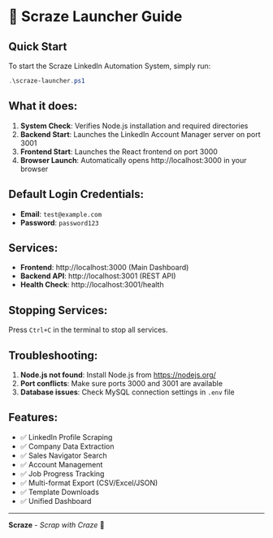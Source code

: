 # 🚀 Scraze Launcher Guide

## Quick Start

To start the Scraze LinkedIn Automation System, simply run:

```powershell
.\scraze-launcher.ps1
```

## What it does:

1. **System Check**: Verifies Node.js installation and required directories
2. **Backend Start**: Launches the LinkedIn Account Manager server on port 3001
3. **Frontend Start**: Launches the React frontend on port 3000
4. **Browser Launch**: Automatically opens http://localhost:3000 in your browser

## Default Login Credentials:

- **Email**: `test@example.com`
- **Password**: `password123`

## Services:

- **Frontend**: http://localhost:3000 (Main Dashboard)
- **Backend API**: http://localhost:3001 (REST API)
- **Health Check**: http://localhost:3001/health

## Stopping Services:

Press `Ctrl+C` in the terminal to stop all services.

## Troubleshooting:

1. **Node.js not found**: Install Node.js from https://nodejs.org/
2. **Port conflicts**: Make sure ports 3000 and 3001 are available
3. **Database issues**: Check MySQL connection settings in `.env` file

## Features:

- ✅ LinkedIn Profile Scraping
- ✅ Company Data Extraction  
- ✅ Sales Navigator Search
- ✅ Account Management
- ✅ Job Progress Tracking
- ✅ Multi-format Export (CSV/Excel/JSON)
- ✅ Template Downloads
- ✅ Unified Dashboard

---

**Scraze** - *Scrap with Craze* 🚀